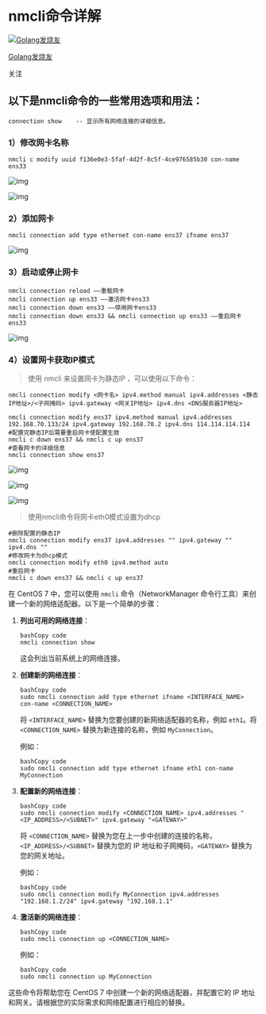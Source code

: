 # nmcli命令详解

[![Golang发烧友](https://pic1.zhimg.com/v2-bf3151c39948a5b42ebf4854abe71c89_l.jpg?source=172ae18b)](https://www.zhihu.com/people/golangzai-fa-guang)

[Golang发烧友](https://www.zhihu.com/people/golangzai-fa-guang)

关注

## **以下是nmcli命令的一些常用选项和用法：** 

```text
connection show    -- 显示所有网络连接的详细信息。
```

### **1）修改网卡名称**

```text
nmcli c modify uuid f136e0e3-5faf-4d2f-8c5f-4ce976585b30 con-name ens33
```



![img](https://pic3.zhimg.com/80/v2-b7644dcb3f562bb35c7a36fb6e146f52_720w.webp)





![img](https://pic1.zhimg.com/80/v2-fe11abd4160ffdfbe72e910ce2612d08_720w.webp)



### **2）添加网卡**

```text
nmcli connection add type ethernet con-name ens37 ifname ens37
```



![img](https://pic4.zhimg.com/80/v2-770a3fc880a71f810a6d89839447669b_720w.webp)



### **3）启动或停止网卡**

```text
nmcli connection reload ——重载网卡
nmcli connection up ens33 ——激活网卡ens33
nmcli connection down ens33 ——停用网卡ens33
nmcli connection down ens33 && nmcli connection up ens33 ——重启网卡ens33
```



![img](https://pic1.zhimg.com/80/v2-10ee79ea6e4a311a81abbb2aff7f49ac_720w.webp)



### **4）设置网卡获取IP模式**

> 使用 nmcli 来设置网卡为静态IP ，可以使用以下命令：

```text
nmcli connection modify <网卡名> ipv4.method manual ipv4.addresses <静态IP地址>/<子网掩码> ipv4.gateway <网关IP地址> ipv4.dns <DNS服务器IP地址>

nmcli connection modify ens37 ipv4.method manual ipv4.addresses 192.168.70.133/24 ipv4.gateway 192.168.70.2 ipv4.dns 114.114.114.114
#配置完静态IP后需要重启网卡使配置生效
nmcli c down ens37 && nmcli c up ens37
#查看网卡的详细信息
nmcli connection show ens37
```



![img](https://pic4.zhimg.com/80/v2-9d442deb77ce252dc9bda36ba562003b_720w.webp)





![img](https://pic2.zhimg.com/80/v2-d883228208be8e3b54527886ac3c8f65_720w.webp)





![img](https://pic1.zhimg.com/80/v2-65451dd6e6a0d7ac520363c4d0719f44_720w.webp)



> 使用nmcli命令将网卡eth0模式设置为dhcp

```text
#删除配置的静态IP
nmcli connection modify ens37 ipv4.addresses "" ipv4.gateway "" ipv4.dns ""
#修改网卡为dhcp模式
nmcli connection modify eth0 ipv4.method auto
#重启网卡
nmcli c down ens37 && nmcli c up ens37
```









在 CentOS 7 中，您可以使用 `nmcli` 命令（NetworkManager 命令行工具）来创建一个新的网络适配器。以下是一个简单的步骤：

1. **列出可用的网络连接**：

   ```
   bashCopy code
   nmcli connection show
   ```

   这会列出当前系统上的网络连接。

2. **创建新的网络连接**：

   ```
   bashCopy code
   sudo nmcli connection add type ethernet ifname <INTERFACE_NAME> con-name <CONNECTION_NAME>
   ```

   将 `<INTERFACE_NAME>` 替换为您要创建的新网络适配器的名称，例如 `eth1`。将 `<CONNECTION_NAME>` 替换为新连接的名称，例如 `MyConnection`。

   例如：

   ```
   bashCopy code
   sudo nmcli connection add type ethernet ifname eth1 con-name MyConnection
   ```

3. **配置新的网络连接**：

   ```
   bashCopy code
   sudo nmcli connection modify <CONNECTION_NAME> ipv4.addresses "<IP_ADDRESS>/<SUBNET>" ipv4.gateway "<GATEWAY>"
   ```

   将 `<CONNECTION_NAME>` 替换为您在上一步中创建的连接的名称，`<IP_ADDRESS>/<SUBNET>` 替换为您的 IP 地址和子网掩码，`<GATEWAY>` 替换为您的网关地址。

   例如：

   ```
   bashCopy code
   sudo nmcli connection modify MyConnection ipv4.addresses "192.168.1.2/24" ipv4.gateway "192.168.1.1"
   ```

4. **激活新的网络连接**：

   ```
   bashCopy code
   sudo nmcli connection up <CONNECTION_NAME>
   ```

   例如：

   ```
   bashCopy code
   sudo nmcli connection up MyConnection
   ```

这些命令将帮助您在 CentOS 7 中创建一个新的网络适配器，并配置它的 IP 地址和网关。请根据您的实际需求和网络配置进行相应的替换。